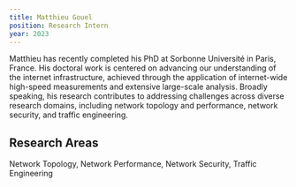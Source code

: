 ```yaml
---
title: Matthieu Gouel
position: Research Intern
year: 2023
---
```


Matthieu has recently completed his PhD at Sorbonne Université in Paris, France. His doctoral work is centered on advancing our understanding of the internet infrastructure, achieved through the application of internet-wide high-speed measurements and extensive large-scale analysis. Broadly speaking, his research contributes to addressing challenges across diverse research domains, including network topology and performance, network security, and traffic engineering.

## Research Areas

Network Topology, Network Performance, Network Security, Traffic Engineering

